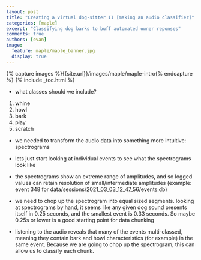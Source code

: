```yaml
---
layout: post
title: "Creating a virtual dog-sitter II [making an audio classifier]"
categories: [maple]
excerpt: "Classifying dog barks to buff automated owner reponses"
comments: true
authors: [evan]
image:
  feature: maple/maple_banner.jpg
  display: true
---
```


{% capture images %}{{site.url}}/images/maple/maple-intro{% endcapture %}
{% include _toc.html %}

- what classes should we include?

1. whine
2. howl
3. bark
4. play
5. scratch

- we needed to transform the audio data into something more intuitive: spectrograms

- lets just start looking at individual events to see what the spectrograms look like

- the spectrograms show an extreme range of amplitudes, and so logged values can retain resolution of small/intermediate amplitudes (example: event 348 for data/sessions/2021_03_03_12_47_56/events.db)

- we need to chop up the spectrogram into equal sized segments. looking at spectrograms by hand, it seems like any given dog sound presents itself in 0.25 seconds, and the smallest event is 0.33 seconds. So maybe 0.25s or lower is a good starting point for data chunking

- listening to the audio reveals that many of the events multi-classed, meaning they contain bark and howl characteristics (for example) in the same event. Because we are going to chop up the spectrogram, this can allow us to classify each chunk. 

